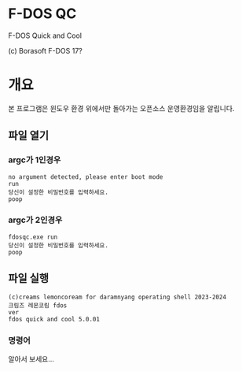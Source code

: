 # F-DOS QC
F-DOS Quick and Cool

(c) Borasoft F-DOS 17?

# 개요
본 프로그램은 윈도우 환경 위에서만 돌아가는 오픈소스 운영환경임을 알립니다.

## 파일 열기
### argc가 1인경우
```
no argument detected, please enter boot mode
run
당신이 설정한 비밀번호를 입력하세요.
poop
```
### argc가 2인경우
```
fdosqc.exe run
당신이 설정한 비밀번호를 입력하세요.
poop
```
## 파일 실행
```
(c)creams lemoncoream for daramnyang operating shell 2023-2024
크림즈 레몬코림 fdos
ver
fdos quick and cool 5.0.01
```
### 명령어
알아서 보세요...
